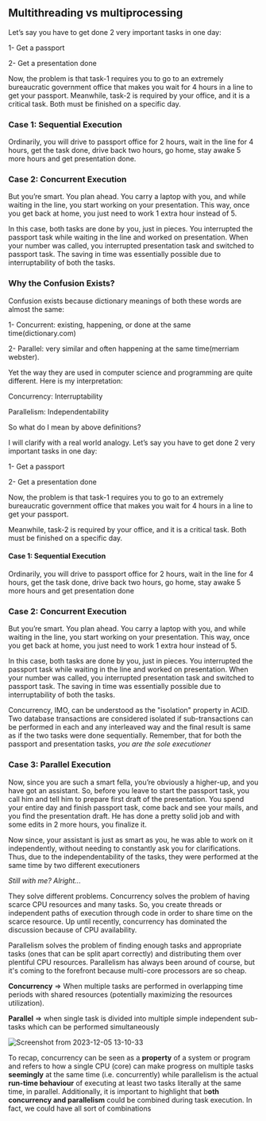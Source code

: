 ## Multithreading vs multiprocessing
Let’s say you have to get done 2 very important tasks in one day:

1- Get a passport

2- Get a presentation done


Now, the problem is that task-1 requires you to go to an extremely bureaucratic government office that makes you wait for 4 hours in a line to get your passport. Meanwhile, task-2 is required by your office, and it is a critical task. Both must be finished on a specific day.

### Case 1: Sequential Execution
Ordinarily, you will drive to passport office for 2 hours, wait in the line for 4 hours, get the task done, drive back two hours, go home, stay awake 5 more hours and get presentation done.


### Case 2: Concurrent Execution
But you’re smart. You plan ahead. You carry a laptop with you, and while waiting in the line, you start working on your presentation. This way, once you get back at home, you just need to work 1 extra hour instead of 5.

In this case, both tasks are done by you, just in pieces. You interrupted the passport task while waiting in the line and worked on presentation. When your number was called, you interrupted presentation task and switched to passport task. The saving in time was essentially possible due to interruptability of both the tasks.

### Why the Confusion Exists?

Confusion exists because dictionary meanings of both these words are almost the same:

1- Concurrent: existing, happening, or done at the same time(dictionary.com)

2- Parallel: very similar and often happening at the same time(merriam webster).

Yet the way they are used in computer science and programming are quite different. Here is my interpretation:

Concurrency: Interruptability

Parallelism: Independentability

So what do I mean by above definitions?

I will clarify with a real world analogy. Let’s say you have to get done 2 very important tasks in one day:

1- Get a passport

2- Get a presentation done

Now, the problem is that task-1 requires you to go to an extremely bureaucratic government office that makes you wait for 4 hours in a line to get your passport. 

Meanwhile, task-2 is required by your office, and it is a critical task. Both must be finished on a specific day.

#### Case 1: Sequential Execution
Ordinarily, you will drive to passport office for 2 hours, wait in the line for 4 hours, get the task done, drive back two hours, go home, stay awake 5 more hours and get presentation done

### Case 2: Concurrent Execution
But you’re smart. You plan ahead. You carry a laptop with you, and while waiting in the line, you start working on your presentation. This way, once you get back at home, you just need to work 1 extra hour instead of 5.

In this case, both tasks are done by you, just in pieces. You interrupted the passport task while waiting in the line and worked on presentation. When your number was called, you interrupted presentation task and switched to passport task. The saving in time was essentially possible due to interruptability of both the tasks.

Concurrency, IMO, can be understood as the "isolation" property in ACID. Two database transactions are considered isolated if sub-transactions can be performed in each and any interleaved way and the final result is same as if the two tasks were done sequentially. Remember, that for both the passport and presentation tasks, _you are the sole executioner_

### Case 3: Parallel Execution
Now, since you are such a smart fella, you’re obviously a higher-up, and you have got an assistant. So, before you leave to start the passport task, you call him and tell him to prepare first draft of the presentation. You spend your entire day and finish passport task, come back and see your mails, and you find the presentation draft. He has done a pretty solid job and with some edits in 2 more hours, you finalize it.


Now since, your assistant is just as smart as you, he was able to work on it independently, without needing to constantly ask you for clarifications. Thus, due to the independentability of the tasks, they were performed at the same time by two different executioners

_Still with me? Alright..._

They solve different problems. Concurrency solves the problem of having scarce CPU resources and many tasks. So, you create threads or independent paths of execution through code in order to share time on the scarce resource. Up until recently, concurrency has dominated the discussion because of CPU availability.


Parallelism solves the problem of finding enough tasks and appropriate tasks (ones that can be split apart correctly) and distributing them over plentiful CPU resources. Parallelism has always been around of course, but it's coming to the forefront because multi-core processors are so cheap.


**Concurrency** => When multiple tasks are performed in overlapping time periods with shared resources (potentially maximizing the resources utilization).


**Parallel** => when single task is divided into multiple simple independent sub-tasks which can be performed simultaneously

![Screenshot from 2023-12-05 13-10-33](https://github.com/fatemeh-mgsdi/crypto-buyer-api/assets/33480382/1f71fef1-c486-483e-9acc-3a7e0df4c655)


To recap, concurrency can be seen as a **property** of a system or program and refers to how a single CPU (core) can make progress on multiple tasks **seemingly** at the same time (i.e. concurrently) while parallelism is the actual **run-time behaviour** of executing at least two tasks literally at the same time, in parallel. Additionally, it is important to highlight that b**oth concurrency and parallelism** could be combined during task execution. In fact, we could have all sort of combinations


